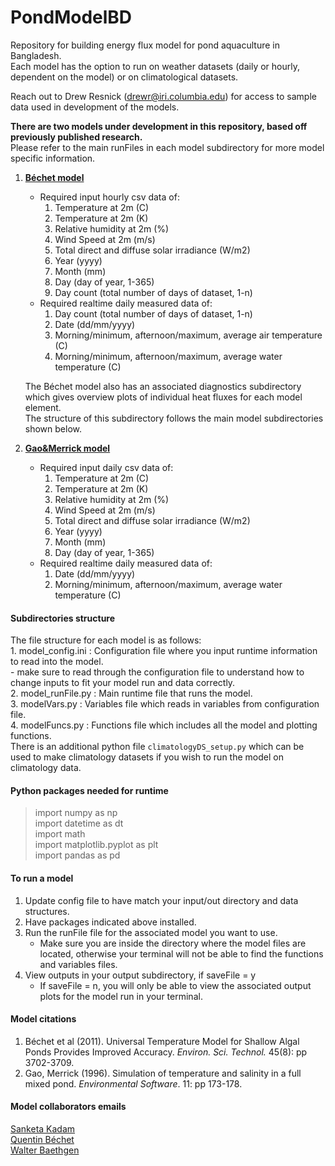 # PondModelBD
Repository for building energy flux model for pond aquaculture in Bangladesh.  
Each model has the option to run on weather datasets (daily or hourly, dependent on the model) or on climatological datasets.

Reach out to Drew Resnick (drewr@iri.columbia.edu) for access to sample data used in development of the models.


**There are two models under development in this repository, based off previously published research.**  
Please refer to the main runFiles in each model subdirectory for more model specific information.  

1. [**Béchet model**](https://pubs.acs.org/doi/abs/10.1021/es1040706?casa_token=ESVwMRuKWPcAAAAA:HW2Sep8goMov3i3losRrXzoIGboixMLpDiK4P8XxgKxK1asz4I_xuzJ0tKGTFrIVi4oJjamJCc3QAA)  
    - Required input hourly csv data of:  
        1. Temperature at 2m (C)  
        2. Temperature at 2m (K)  
        3. Relative humidity at 2m (%)  
        4. Wind Speed at 2m (m/s)  
        5. Total direct and diffuse solar irradiance (W/m2)  
        6. Year (yyyy)  
        7. Month (mm)  
        8. Day (day of year, 1-365)  
        9. Day count (total number of days of dataset, 1-n)  
    - Required realtime daily measured data of:  
        1. Day count (total number of days of dataset, 1-n)  
        2. Date (dd/mm/yyyy)  
        3. Morning/minimum, afternoon/maximum, average air temperature (C)  
        4. Morning/minimum, afternoon/maximum, average water temperature (C)  
        
    The Béchet model also has an associated diagnostics subdirectory which gives overview plots of individual heat fluxes for each model element.  
    The structure of this subdirectory follows the main model subdirectories shown below.  

2. [**Gao&Merrick model**](https://www.semanticscholar.org/paper/Simulation-of-temperature-and-salinity-in-a-fully-Gao-Merrick/e062ad4f52f4eed06c57285d871e8b8f2257b57d)  
    - Required input daily csv data of:  
        1. Temperature at 2m (C)  
        2. Temperature at 2m (K)  
        3. Relative humidity at 2m (%)  
        4. Wind Speed at 2m (m/s)  
        5. Total direct and diffuse solar irradiance (W/m2)  
        6. Year (yyyy)  
        7. Month (mm)  
        8. Day (day of year, 1-365)  
    - Required realtime daily measured data of:  
        1. Date (dd/mm/yyyy)  
        2. Morning/minimum, afternoon/maximum, average water temperature (C)  



#### Subdirectories structure  
The file structure for each model is as follows:  
    1. model_config.ini : Configuration file where you input runtime information to read into the model.  
        - make sure to read through the configuration file to understand how to change inputs to fit 
          your model run and data correctly.  
    2. model_runFile.py : Main runtime file that runs the model.  
    3. modelVars.py : Variables file which reads in variables from configuration file.  
    4. modelFuncs.py : Functions file which includes all the model and plotting functions.  
There is an additional python file `climatologyDS_setup.py` which can be used to make climatology datasets if you wish to run the model on climatology data.


#### Python packages needed for runtime  
> import numpy as np  
> import datetime as dt  
> import math  
> import matplotlib.pyplot as plt  
> import pandas as pd  



#### To run a model  
1. Update config file to have match your input/out directory and data structures.
3. Have packages indicated above installed.
4. Run the runFile file for the associated model you want to use.
    - Make sure you are inside the directory where the model files are located, 
      otherwise your terminal will not be able to find the functions and variables files.
5. View outputs in your output subdirectory, if saveFile = y 
    - If saveFile = n, you will only be able to view the associated output plots for the model run in your terminal.  



#### Model citations  
1. Béchet et al (2011). Universal Temperature Model for Shallow Algal Ponds Provides Improved Accuracy. *Environ. Sci. Technol.* 45(8): pp 3702-3709.  
2. Gao, Merrick (1996). Simulation of temperature and salinity in a full mixed pond. *Environmental Software*. 11: pp 173-178.  



#### Model collaborators emails  
[Sanketa Kadam](kadamsanketa18@gmail.com)  
[Quentin Béchet](quentin.bechet@veolia.com)  
[Walter Baethgen](baethgen@iri.columbia.edu)  
